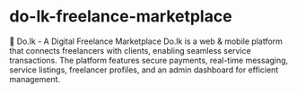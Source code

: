 # do-lk-freelance-marketplace
🚀 Do.lk - A Digital Freelance Marketplace Do.lk is a web &amp; mobile platform that connects freelancers with clients, enabling seamless service transactions. The platform features secure payments, real-time messaging, service listings, freelancer profiles, and an admin dashboard for efficient management.
